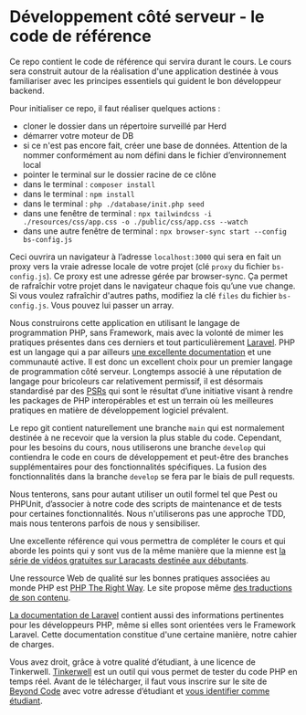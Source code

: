 # Développement côté serveur - le code de référence

Ce repo contient le code de référence qui servira durant le cours. Le cours sera construit autour de la réalisation
d'une application destinée à vous familiariser avec les principes essentiels qui guident le bon développeur backend.

Pour initialiser ce repo, il faut réaliser quelques actions :

- cloner le dossier dans un répertoire surveillé par Herd
- démarrer votre moteur de DB
- si ce n'est pas encore fait, créer une base de données. Attention de la nommer conformément au nom défini dans le
  fichier d’environnement local
- pointer le terminal sur le dossier racine de ce clône
- dans le terminal : `composer install`
- dans le terminal : `npm install`
- dans le terminal : `php ./database/init.php seed`
- dans une fenêtre de terminal : `npx tailwindcss -i ./resources/css/app.css -o ./public/css/app.css --watch`
- dans une autre fenêtre de terminal : `npx browser-sync start --config bs-config.js`

Ceci ouvrira un navigateur à l’adresse `localhost:3000` qui sera en fait un proxy vers la vraie adresse locale de votre
projet (clé `proxy` du fichier `bs-config.js`). Ce proxy est une adresse gérée par browser-sync. Ça permet de rafraîchir
votre projet dans le navigateur chaque
fois qu’une vue change. Si vous voulez rafraîchir d'autres paths, modifiez la clé `files` du fichier `bs-config.js`.
Vous pouvez lui passer un array.

Nous construirons cette application en utilisant le langage de programmation PHP, sans Framework, mais avec la volonté
de mimer les pratiques présentes dans ces derniers et tout particulièrement [Laravel](https://laravel.com). PHP est un
langage qui a par ailleurs [une excellente documentation](https://www.php.net) et une communauté active. Il est donc un
excellent choix pour un premier langage de programmation côté serveur. Longtemps associé à une réputation de langage
pour bricoleurs car relativement permissif, il est désormais standardisé par des [PSRs](https://www.php-fig.org/psr/)
qui sont le résultat d’une initiative visant à rendre les packages de PHP interopérables et est un terrain où les
meilleures pratiques en matière de développement logiciel prévalent.

Le repo git contient naturellement une branche `main` qui est normalement destinée à ne recevoir que la version la plus
stable du code. Cependant, pour les besoins du cours, nous utiliserons une branche `develop` qui contiendra le code en
cours de développement et peut-être des branches supplémentaires pour des fonctionnalités spécifiques. La fusion des
fonctionnalités dans la branche `develop` se fera par le biais de pull requests.

Nous tenterons, sans pour autant utiliser un outil formel tel que Pest ou PHPUnit, d’associer à notre code des scripts
de maintenance et de tests pour certaines fonctionnalités. Nous n'utiliserons pas une approche TDD, mais nous tenterons
parfois de nous y sensibiliser.

Une excellente référence qui vous permettra de compléter le cours et qui aborde les points qui y sont vus de la même
manière que la mienne
est [la série de vidéos gratuites sur Laracasts destinée aux débutants](https://laracasts.com/series/php-for-beginners-2023-edition).

Une ressource Web de qualité sur les bonnes pratiques associées au monde PHP
est [PHP The Right Way](https://phptherightway.com/). Le site propose
même [des traductions de son contenu](https://phptherightway.com/#translations).

[La documentation de Laravel](https://laravel.com/docs) contient aussi des informations pertinentes pour les
développeurs PHP, même si elles sont orientées vers le Framework Laravel. Cette documentation constitue d'une certaine
manière, notre cahier de charges.

Vous avez droit, grâce à votre qualité d’étudiant, à une licence de Tinkerwell. [Tinkerwell](https://tinkerwell.app/)
est un outil qui vous permet de tester du code PHP en temps réel. Avant de le télécharger, il faut vous inscrire sur le
site de [Beyond Code](https://beyondco.de/login) avec votre adresse d’étudiant
et [vous identifier comme étudiant](https://tinkerwell.app/education).
